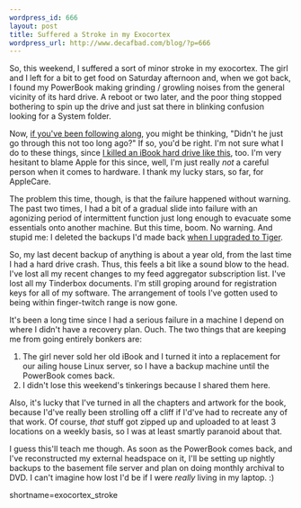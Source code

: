 ```yaml
--- 
wordpress_id: 666
layout: post
title: Suffered a Stroke in my Exocortex
wordpress_url: http://www.decafbad.com/blog/?p=666
---
```

So, this weekend, I suffered a sort of minor stroke in my exocortex.  The girl and I left for a bit to get food on Saturday afternoon and, when we got back, I found my PowerBook making grinding / growling noises from the general vicinity of its hard drive.  A reboot or two later, and the poor thing stopped bothering to spin up the drive and just sat there in blinking confusion looking for a System folder.

Now, [if you've been following along][lt], you might be thinking, "Didn't he just go through this not too long ago?"  If so, you'd be right.  I'm not sure what I do to these things, since [I killed an iBook hard drive like this][ib], too.  I'm very hesitant to blame Apple for this since, well, I'm just really *not* a careful person when it comes to hardware.  I thank my lucky stars, so far, for AppleCare.

The problem this time, though, is that the failure happened without warning.  The past two times, I had a bit of a gradual slide into failure with an agonizing period of intermittent function just long enough to evacuate some essentials onto another machine.  But this time, boom.  No warning.  And stupid me:  I deleted the backups I'd made back [when I upgraded to Tiger][tiger].

So, my last decent backup of anything is about a year old, from the last time I had a hard drive crash.  Thus, this feels a bit like a sound blow to the head.  I've lost all my recent changes to my feed aggregator subscription list.  I've lost all my Tinderbox documents.  I'm still groping around for registration keys for all of my software.  The arrangement of tools I've gotten used to being within finger-twitch range is now gone.

It's been a long time since I had a serious failure in a machine I depend on where I didn't have a recovery plan.  Ouch.  The two things that are keeping me from going entirely bonkers are:

1. The girl never sold her old iBook and I turned it into a replacement for our ailing house Linux server, so I have a backup machine until the PowerBook comes back.
2. I didn't lose this weekend's tinkerings because I shared them here.  

Also, it's lucky that I've turned in all the chapters and artwork for the book, because I'd've really been strolling off a cliff if I'd've had to recreate any of that work.  Of course, *that* stuff got zipped up and uploaded to at least 3 locations on a weekly basis, so I was at least smartly paranoid about that.

I guess this'll teach me though.  As soon as the PowerBook comes back, and I've reconstructed my external headspace on it, I'll be setting up nightly backups to the basement file server and plan on doing monthly archival to DVD.  I can't imagine how lost I'd be if I were *really* living in my laptop.  :)

[tiger]: http://www.decafbad.com/blog/2005/04/30/initial_tiger_thoughts
[lt]: http://www.decafbad.com/blog/2004/09/17/are_powerbook_hard_drives_supposed_to_sound_like_amiga_floppy_drives
[ib]: http://www.decafbad.com/blog/2002/10/17/ooocoi
<!--more-->
shortname=exocortex_stroke
